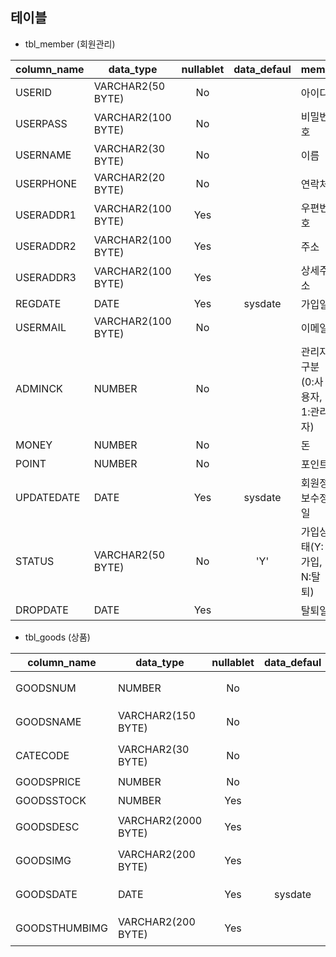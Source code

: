 테이블
--
* tbl_member (회원관리)
  
| column_name | data_type    | nullablet | data_defaul | memo   |
| ----------  | ---------    | :------: | :----------: | ---    |
|USERID|        VARCHAR2(50 BYTE)|      No|      |   아이디|
|USERPASS|	    VARCHAR2(100 BYTE)|	    No|      |   비밀번호|
|USERNAME|	    VARCHAR2(30 BYTE)|	    No|      |   이름|
|USERPHONE|	    VARCHAR2(20 BYTE)|	    No|		 |   연락처|
|USERADDR1|	    VARCHAR2(100 BYTE)|	    Yes|	 |   우편번호|
|USERADDR2|	    VARCHAR2(100 BYTE)|	    Yes|	 |   주소|
|USERADDR3|	    VARCHAR2(100 BYTE)|	    Yes|	 |   상세주소|
|REGDATE|	    DATE|	                Yes|	sysdate|가입일|
|USERMAIL|	    VARCHAR2(100 BYTE)|	    No|		 |   이메일|
|ADMINCK|	    NUMBER|	                No|		 |   관리자구분(0:사용자, 1:관리자)| 
|MONEY|	        NUMBER|	                No|	     |   돈|
|POINT|	        NUMBER|	                No|	     |   포인트|
|UPDATEDATE|    DATE|	                Yes|	sysdate|회원정보수정일|
|STATUS|	    VARCHAR2(50 BYTE)|	    No|	    'Y'|    가입상태(Y:가입, N:탈퇴)
|DROPDATE|	    DATE|	                Yes|	 |   탈퇴일

* tbl_goods (상품)

| column_name | data_type    | nullablet | data_defaul | memo   |
| ----------  | ---------    | :------: | :----------: | ---    |
|GOODSNUM	    |NUMBER	            |No     |       |상품 아이디 
|GOODSNAME	    |VARCHAR2(150 BYTE)	|No     |       |상품 이름
|CATECODE	    |VARCHAR2(30 BYTE)	|No     |       |카테고리 코드
|GOODSPRICE	    |NUMBER	            |No     |       |가격
|GOODSSTOCK	    |NUMBER	            |Yes    |       |재고
|GOODSDESC	    |VARCHAR2(2000 BYTE)|Yes    |       |상품 설명
|GOODSIMG	    |VARCHAR2(200 BYTE)	|Yes    |       |상품 이미지
|GOODSDATE	    |DATE	            |Yes    |sysdate|상품 등록일
|GOODSTHUMBIMG	|VARCHAR2(200 BYTE)	|Yes    |       |썸네일 이미지
